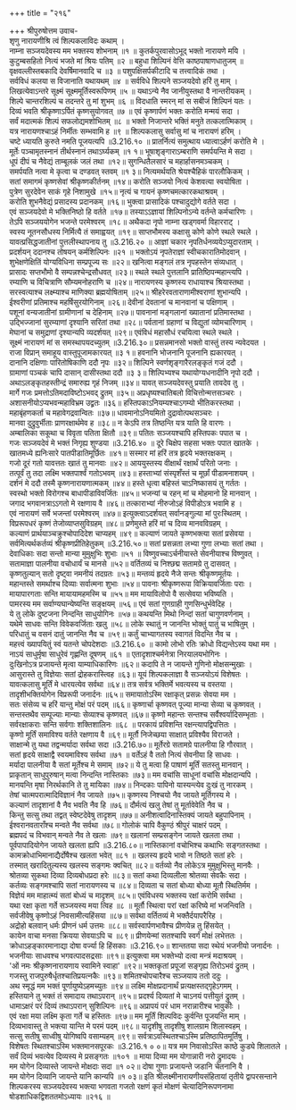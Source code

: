 +++
title = "२१६"

+++
श्रीपुरुषोत्तम उवाच-  
शृणु नारायणीश्रि त्वं शिल्पकलाविदः कथाम् ।  
नाम्ना सञ्जयदेवस्य मम भक्तस्य शोभनाम् ॥१ ॥
कुतर्कपुरवासोऽभूद् भक्तो नारायणे मयि ।  
कुटुम्बसहितो नित्यं भजते मां श्रियः पतिम् ॥२ ॥
बहुधा शिल्पिनं वेत्ति काष्ठपाषाणधातुजम् ॥
वृक्षवल्लीस्तबकादि देवर्षिमानवादि च ॥३ ॥
पशुपक्षिसर्पकीटादि च तत्त्वादिकं तथा ।  
सर्वविधं कलया स विजानाति यथायथम् ॥४ ॥
सर्वविधे शिल्पने सञ्जयदेवो हरिं तु माम् ।  
लिखत्येवाऽन्तरे सूक्ष्मं सूक्ष्ममूर्तिस्वरूपिणम् ॥५ ॥
यथाऽन्ये नैव जानीयुस्तथा वै नान्तरीयकम् ।  
शिल्पे चान्तरशिल्पं च तदन्तरे तु मां शुभम् ॥६ ॥
विदधाति स्मरन् मां स सबीजं शिल्पिनं यतः ।  
दिव्यं भवति श्रीकृष्णाऽर्पितं कृष्णसुयोगवत् ॥७ ॥
एवं कृष्णार्पणं भक्तः करोति मन्मयं सदा ।  
सर्वं मदात्मकं शिल्पं सफलोद्यमशोभितम् ॥८ ॥
भक्तो निजान्तरे भक्तिं मनुते तत्कलात्मिकाम् ।  
यत्र नारायणश्चाऽहं निर्मीतः सम्भवामि ह ॥९ ॥
शिल्पकलासु सर्वासु मां च नारायणं हरिम् ।  
चष्टे ध्यायति कुरुते नमति पूजयत्यपि ॥3.216.१० ॥
प्रातर्नित्यं समुत्थाय ध्यात्वाऽर्हणं करोति मे ।  
मूर्तेः पञ्चामृतस्नानं तीर्थस्नानं तथाऽर्घ्यकम् ॥१ १॥
भूषाशृङ्गाराऽम्बराणि समर्पयन्ति मे सदा ।  
धूपं दीपं च नैवेद्यं ताम्बूलकं जलं तथा ॥१२॥
सुगन्धितैलसारं च महार्हासनमञ्चकम् ।  
समर्पयति नत्वा मे कृत्वा च दण्डवत् स्तवम् ॥१ ३॥
नित्यमर्थयति श्रेयश्चैहिकं पारलौकिकम् ।  
सतां समागमं कृष्णसेवां श्रीकृष्णकीर्तनम् ॥१४॥
करोति सञ्जयो नित्यं केशवत्या स्वयोषिता ।  
पुत्रेण सुरदेवेन साकं गृहे निशामुखे ॥१५॥
नृत्यं च गायनं कृष्णचमत्कारकथाश्रवम् ।  
करोति शुभनैवेद्यं प्रसादस्य प्रदानकम् ॥१६॥
भुक्त्वा प्रासादिकं पश्चादुद्योगे वर्तते सदा ।  
एवं सञ्जयदेवो मे भक्तिनिष्ठो हि वर्तते ॥१७॥
तस्याऽऽज्ञायां शिल्पिनोऽन्ये वर्तन्ते कर्मचारिणः ।  
तेऽपि सञ्जययोगेन भजन्ते परमेश्वरम् ॥१८॥
अथैकदा नृपो नाम्ना खड्गवर्मा विहारराट् ।  
स्वस्य नूतनसौधस्य निर्मित्यै तं समाह्वयत् ॥१९॥
साप्तभौमस्य कक्षासु कोणे कोणे स्थले स्थले ।  
यावत्प्रसिद्धजातीनां पुत्तलीस्थापनाय तु ॥3.216.२० ॥
आज्ञां चकार नृपतिर्धनव्ययेऽप्युदारताम् ।  
प्रदर्शयन् ददानश्च तोषयन् कर्मशिल्पिनः ॥२१ ॥
भक्तोऽयं नृपतेराज्ञां स्वीचकारातिमोदवान् ।  
शुभेक्षणेक्षितिं योग्यविधिना सम्प्रपूज्य सः ॥२२॥
खनित्वा मङ्गलं तत्र नृपहस्तेन संव्यधात् ।  
प्रासादः सप्तभौमो वै सम्पन्नश्चेन्द्रसौधवत् ॥२३॥
स्थले स्थले पुत्तलानि प्रातिष्ठिपन्महान्त्यपि ।  
रम्याणि च विचित्राणि सौम्यमनोहराणि च ॥२४॥
नारायणस्य कृष्णस्य राधायाश्च श्रियास्तथा ।  
सरस्वत्याश्च लक्ष्म्याश्च माणिक्या ब्रह्मयोषिताम् ॥२५॥
श्रीहरेरवताराणामीश्वराणां शुभान्यपि ।  
ईश्वरीणां प्रतिमाश्च महर्षिसुरयोगिनाम् ॥२६॥
देवीनां देवतानां च मानवानां च पक्षिणाम् ।  
पशूनां वन्यजातीनां ग्रामीणानां च देहिनाम् ॥२७॥
पावनानां मङ्गलानां ख्यातानां प्रतिमास्तथा ।  
उद्भिज्जानां सुरम्याणां दृश्यानि सरितां तथा ॥२८॥
पर्वतानां ग्रहाणां च विद्युतां व्योमचारिणाम् ।  
मेघानां च समुद्राणां दृश्यान्यपि व्यदर्शयत् ॥२९॥
एवंविधं महासौधं रचयित्वा स्थले स्थले ।  
सूक्ष्मं नारायणं मां स समस्थापयदच्युतम् ॥3.216.३०॥
प्रसन्नमानसो भक्तो वास्तुं तस्य न्यवेदयत ।  
राजा विप्रान् समाहूय वास्तुपूजामकारयत् ॥३ १॥
हवनानि भोजनानि पूजनानि ह्यकारयत् ।  
दानानि दक्षिणाः पारितोषिकाणि ददौ नृपः ॥३२॥
शिल्पिने स्वर्णशृङ्गारैरलङ्कृतं गजं ददौ ।  
ग्रामाणां पञ्चकं चापि दासान् दासीस्तथा ददौ ॥३ ३॥
शिल्पिभ्यश्च यथायोग्यधनादीनि नृपो ददौ ।  
अथाऽलङ्कृतहस्तीन्द्रं समारुह्य गृहं निजम् ॥३४॥
यावत् सञ्जयदेवस्तु प्रयाति तावदेव तु ।  
मार्गे गजः प्रमत्तोऽतिमदाविष्टोऽभवद् द्रुतम् ॥३५॥
अप्रधृष्यश्चातिबलो विचित्तोन्मत्तसञ्चरः ।  
अशासनीयोऽप्यभवन्महाविभ्रम उद्व्रतः ॥३६॥
हस्तिपकाऽनियम्यश्चाऽगम्यो भीतिकरस्तथा ।  
महाबृंहणकर्ता च महावेगद्रवान्वितः ॥३७॥
धावमानोऽनियमितो दुद्रावोत्पथसञ्चरः ।  
मानवा दुद्रुवुर्भीताः प्राणरक्षार्थमेव ह ॥३८॥
न केऽपि तत्र तिष्ठन्ति यत्र याति हि वारणः ।  
अम्बालिका सकूथा च विवृता पतिता क्षितौ ॥३९॥
पतितः सञ्जयश्चापि हस्तिपकः पपात च ।  
गजः सञ्जयदेवं मे भक्तं निगृह्य शुण्डया ॥3.216.४० ॥
दूरे चिक्षेप सहसा भक्तः पपात खातके ।  
खातमध्ये ह्यनिःसारे पातपीडातिमूर्छितः ॥४१॥
सस्मार मां हरिं तत्र हृदये भक्तरक्षकम् ।  
गजो दूरं गतो यावत्ततः खातं तु मानवाः ॥४२॥
आययुस्तस्य वीक्षार्थं रक्षार्थं परितो जनाः ।  
तत्पूर्वं तु तदा लक्ष्मि भक्तपार्श्वं गतोऽभवम् ॥४३॥
हस्ताभ्यां संस्पृशँस्तं च मूर्छां पीडामनाशयम् ।  
दर्शनं मे ददौ तस्मै कृष्णनारायणात्मकम् ॥४४॥
हस्ते धृत्वा बहिस्तं चाऽनिष्कासयं तु गर्ततः ।  
स्वस्थो भक्तो विरोगश्च बाधापीडाविवर्जितः ॥४५॥
भजन्यां च रहन् मां च मोहमानो हि मानवान् ।  
जगाद भगवानत्राऽऽगतो मे रक्षणाय वै ॥४६॥
तत्काराभ्यां नीरुजोऽहं विपीडोऽत्र भवामि ह ।  
एवं नारायणं सर्वे भजन्तां परमेश्वरम् ॥४७॥
इत्युक्त्वाऽदर्शयत् सर्वानङ्गुल्या मां पुरःस्थितम् ।  
विप्ररूपधरं कृष्णं तेजोव्याप्तसुविग्रहम् ॥४८॥
प्रणेमुस्ते हरिं मां च दिव्य मानवविग्रहम् ।  
कल्याणं प्रार्थयाञ्चक्रुश्चोपादिदेश चाप्यहम् ॥४९॥
कल्याणं जायते कृष्णभक्त्या सतां प्रसेवया ।  
सर्वमित्यर्थकर्तव्यं श्रीकृष्णप्रीतिहेतुकम् ॥3.216.५०॥
सतां प्रसन्नता लभ्या गुणा लभ्याः सतां तथा ।  
देवाधिकाः सदा सन्तो मान्या मुमुक्षुभिः शुभाः ॥५१ ॥
विष्णुवच्चाऽर्चनीयास्ते सेवनीयाश्च विष्णुवत् ।  
सतामाज्ञा पालनीया वचोधार्यं च मानसे ॥५२॥
वर्तितव्यं च निश्छद्म सतामग्रे तु दासवत् ।  
कृष्णतुल्यान् सतो दृष्ट्वा नमनीयं तदग्रतः ॥५३॥
मन्तव्यं हृदये नैजे सन्तः श्रीकृष्णमूर्तयः ।  
महान्तस्ते समर्थाश्च दिव्याः सर्वात्मना शुभाः ॥५४॥
पावनाः श्रीकृष्णरूपा विक्रियावर्जिताः पराः ।  
मायापारगताः सन्ति मायायामहमस्मि च ॥५५॥
मम मायाविलोपो वै सत्सेवया भविष्यति ।  
पामरस्य मम सर्वाण्यघान्येष्यन्ति सङ्क्षयम् ॥५६॥
एवं सतां गुणग्राही गुणसिन्धुर्भवेदिह ।  
ये तु लोके दुष्टजना निन्दन्ति साधुयोगिनः ॥५७॥
कथयन्ति मिथो निन्दां सतां चागुणवर्णनाम् ।  
यथेमे साधवः सन्ति विवेकवर्जिताः खलु ॥५८॥
लोके स्थातुं न जानन्ति भोक्तुं पातुं च भाषितुम् ।  
परिधातुं च वसनं दातुं जानन्ति नैव च ॥५९॥
कर्तुं चाभ्यागतस्य स्वागतं विदन्ति नैव च ।  
महत्त्वं ख्यापयितुं स्वं यतन्ते चोपदेशदाः ॥3.216.६० ॥
कामो लोभो रतिः क्रोधो विद्यन्तेऽस्य यथा मम ।  
नाऽयं साधुर्मृषा साधुरेवं गृह्णन्ति दूषणम् ॥६१ ॥
एतादृशाश्चर्मनेत्रा निरयालयभोगिनः ।  
दुःखिनोऽत्र प्रजायन्ते मृत्वा याम्याधिकारिणः ॥६२॥
कदापि ते न जायन्ते गुणिनो मोक्षसन्मुखाः ।  
आसुरास्ते तु विज्ञेयाः सतां द्रोहकरास्त्विह ॥६३॥
यूयं शिल्पकलाज्ञा वै सञ्जयोऽयं विशेषतः ।  
यावत्कलासु मूर्तिं मे धारयत्येव सर्वथा ॥६४॥
तत्र सर्वत्र भक्तिर्मे भवत्यस्य च वस्तया ।  
तादृशीभक्तियोगेन विप्ररूपी जनार्दनः ॥६५॥
समायातोऽस्मि रक्षाकृत् प्रसन्नः सेवया मम ।  
सतः संसेव्य च हरिं यान्तु मोक्षं परं पदम् ॥६६॥
कृष्णार्चा कृष्णवत् पूज्या मान्या सेव्या च कृष्णवत् ।  
सन्तस्तथैव सम्पूज्याः मान्याः सेव्याश्च कृष्णवत् ॥६७॥
कृष्णो महान्तः सन्तश्च सर्वैश्वर्यादिसम्भृताः ।  
सर्वरक्षाकराः सन्ति सर्वगाः शक्तिशालिनः ॥६८ ॥
परकायं प्रविशन्ति रक्षन्त्यापद्विपत्तितः ।  
कृष्णो मूर्तिं समाविश्य वर्तते रक्षणाय वै ॥६९॥
मूर्तौ निजेच्छया साक्षात् प्रविश्यैव विराजते ।  
साक्षान्मे तु यथा तद्वन्मर्यादा सर्वथा सदा ॥3.216.७०॥
मूर्तेरग्रे सतामग्रे पालनीया हि गौरवात् ।  
सतां हृदये साक्षाद्वै स्वयमाविश्य सर्वथा ॥७१ ॥
वर्तेऽहं वै ततो नित्यं सेवनीया हि साधवः ।  
मर्यादा पालनीया वै सतां मूर्तेश्च मे समाम् ॥७२॥
ये तु मत्वा हि पाषाणं मूर्तिं सतस्तु मानवान् ।  
प्राकृतान् साधुपुरुषान् मत्वा निन्दन्ति नास्तिकाः ॥७३॥
मम वचांसि साधूनां वचांसि मोक्षदान्यपि ।  
मानयन्ति मृषा निरर्थकानि ते तु मायिका ॥७४॥
निन्दकाः पापिनो यास्यन्त्येव दुःखं तु नारकम् ।  
तेषां चात्मपरात्मादिविज्ञानं नैव जायते ॥७५॥
कृष्णस्य निश्चयो नैव जायते मूर्तिगस्य मे ।  
कल्याणं तादृशानां वै नैव भवति नैव हि ॥७६॥
दौर्मत्यं खलु तेषां तु मूर्तावेवेति नैव च ।  
किन्तु सत्सु तथा तद्वत् स्वेष्टदेवेषु तादृशम् ॥७७॥
अनीशत्वादिनास्तिक्यं जायते बहुपापिनाम् ।  
ईश्वरानवताराँश्च मन्वते नैव सर्वथा ॥७८॥
गोलोकं चापि वैकुण्ठं श्रीपुरं चाक्षरं पदम् ।  
ब्रह्मपदं च विभवान् मन्वते नैव ते खलाः ॥७९॥
खलानां सम्प्रसङ्गेन जायते खलता तथा ।  
पूर्वपापादियोगेन जायते खलता ह्यपि ॥3.216.८०॥
नास्तिकानां वचोभिश्च कथाभिः सङ्गतस्तथा ।  
कामक्रोधाभिमानाद्यैर्दोषैश्च खलता भवेत् ॥८१ ॥
खलस्य हृदये भावो न तिष्ठते सतां हरेः ।  
तस्मात् खरादितुल्यस्य खलस्य सङ्गमः क्वचित् ॥८२॥
वर्तव्यो नैव लोकेऽत्र मुमुक्षुभिस्तु मानवैः ।  
श्रोतव्या सुकथा दिव्या दिव्यबोधप्रदा हरेः ॥८३॥
सतां कथा दिव्यलीला श्रोतव्या सेवकैः सदा ।  
कर्तव्यः सङ्गमश्चापि सतां नारायणस्य च ॥८४॥
दिव्यता च सतां बोध्या बोध्या मूतौ स्थितिर्मम ।  
विज्ञेयं मम माहात्म्यं सतां बोध्यं च मादृशम् ॥८५॥
एवंविधस्य भक्तस्य रक्षां करोमि सर्वथा ।  
यथा रक्षा कृता गर्ते सञ्जयस्य मया त्विह ॥८ ॥
मूर्तौ स्थित्वा परां रक्षां करिष्ये मां भजन्त्विति ।  
सर्वजीवेषु कृष्णोऽहं निवसामीत्यहिंसया ॥८७॥
सर्वथा वर्तितव्यं मे भक्तैर्दयापरैरिह ।  
अद्रोहो बलवान् धर्मः प्रीणनं धर्म उत्तमः ॥८८॥
सर्वस्वार्पणभावैश्च प्रीणयेन्न तु हिंसयेत् ।  
कायेन वाचा मनसा क्रियया सेवयाऽपि च ॥८९॥
प्रीणयेन्मां सतश्चापि स्वर्गं मोक्षं लभेत्ततः ।  
क्रोधाऽहङ्कारमानाद्या दोषा वर्ज्या हि हिंसकाः ॥3.216.९०॥
शान्ततया सदा स्थेयं भजनीयो जनार्दनः ।  
भजनीयाः साधवश्च भगवत्पादसद्रसाः ॥९१॥
इत्युक्त्वा मम भक्तेभ्यो दत्वा मन्त्रं मदाश्रयम् ।  
'ओं नमः श्रीकृष्णनारायणाय स्वामिने स्वाहा' ॥९२॥
भक्तकृतां प्रपूजां सङ्गृह्य तिरोऽभवं द्रुतम् ।  
गजस्तु राजपुरुषैर्धृतश्चातिप्रयत्नकैः ॥९३॥
शमितश्चोपचारैश्च सञ्जयाय ततो ददुः ।  
अथ स्मृद्धं मम भक्तं पूर्णायुष्येऽहमच्युतः ॥९४॥
लक्ष्मि मोक्षप्रदानार्थं प्रत्यक्षस्तद्गृहेऽगमम् ।  
हस्तियाने तु भक्तं तं समादाय तथाऽपरान् ॥९५॥
प्रदर्श्य दिव्यतां मे चाऽनयं पत्तीयुतं द्रुतम् ।  
धामाऽक्षरं परं दिव्यं तथाऽपरान् सुशिल्पिनः ॥९६॥
अप्रापयं परं धाम नरान्नारीश्च भावुकीः ।  
एवं रक्षा मया लक्ष्मि कृता गर्ते च हस्तितः ॥९७॥
मम मूर्तिं शिल्पविदः कुर्वन्ति पूजयन्ति माम् ।  
दिव्यभावास्तु ते भक्त्या यान्ति मे परमं पदम् ॥९८॥
यादृशीषु तादृशीषु शालग्राम शिलास्वहम् ।  
सत्सु सतीषु साध्वीषु योगिष्वपि वसाम्यहम् ॥९९॥
सर्वत्राऽवस्थितश्चाऽस्मि प्रतिष्ठापितमूर्तिषु ।  
विशेषतः स्थितश्चाऽस्मि भक्तमानसपूरकः ॥3.216.१ ० ०॥
यत्र मम निवासोऽस्ति काष्ठे कुड्ये शिलातले ।  
सर्वं दिव्यं भवत्येव दिव्यस्य मे प्रसङ्गतः ॥१०१ ॥
माया दिव्या मम योगान्नारी नरो द्रुमादयः ।  
मम योगेन दिव्यास्ते जायन्ते मोक्षदाः सदा ॥१ ०२॥
दोषा गुणाः प्रजायन्ते जडानि चेतनानि वै ।  
मम योगेन दिव्यानि जायन्ते यानि कान्यपि ॥१ ०३॥
इति श्रीलक्ष्मीनारायणीयसंहितायां तृतीये द्वापरसन्ताने शिल्पकरस्य सञ्जयदेवस्य भक्त्या भगवता गजतो रक्षणं कृतं मोक्षणं चेत्यादिनिरूपणनामा  
षोडशाधिकद्विशततमोऽध्यायः ॥२१६ ॥
    
    
